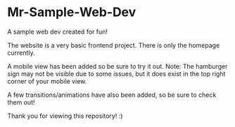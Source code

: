 # Mr-Sample-Web-Dev
A sample web dev created for fun!

The website is a very basic frontend project.
There is only the homepage currently.

A mobile view has been added so be sure to try it out.
Note: The hamburger sign may not be visible due to some issues, but it does exist in the top right corner of your mobile view.

A few transitions/animations have also been added, so be sure to check them out!

Thank you for viewing this repository! :)